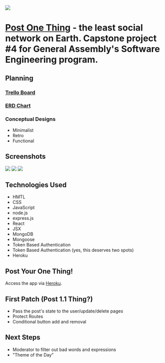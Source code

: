 <img src="https://i.imgur.com/15cn8e0.png">

# [Post One Thing](https://postonething.herokuapp.com/) - the least social network on Earth. Capstone project #4 for General Assembly's Software Engineering program.

## Planning
### [Trello Board](https://trello.com/b/ag0qPUHO/post-one-thing)

### [ERD Chart](https://lucid.app/lucidchart/47abfa66-4602-4baa-8fe7-5e1872e4007b/edit?viewport_loc=-11%2C-56%2C2219%2C1065%2C0_0)

### Conceptual Designs
- Minimalist
- Retro
- Functional

## Screenshots

<img src="https://i.imgur.com/ONoxkmq.png">

<img src="https://i.imgur.com/N1tIC9W.png">

<img src="https://i.imgur.com/E0Zt9PW.png">

## Technologies Used
- HMTL
- CSS
- JavaScript
- node.js
- express.js
- React
- JSX
- MongoDB
- Mongoose
- Token Based Authentication
- Token Based Authentication (yes, this deserves two spots)
- Heroku

## Post Your One Thing!

Access the app via [Heroku](https://postonething.herokuapp.com/).

## First Patch (Post 1.1 Thing?)
- Pass the post's state to the user/update/delete pages
- Protect Routes
- Conditional button add and removal


## Next Steps
- Moderator to filter out bad words and expressions
- "Theme of the Day"
